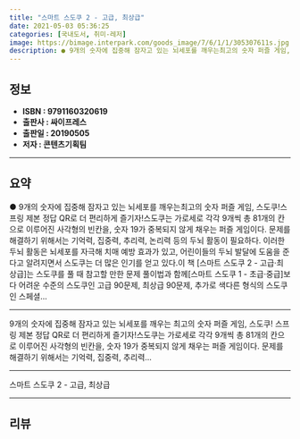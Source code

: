 ```yaml
---
title: "스마트 스도쿠 2 - 고급, 최상급"
date: 2021-05-03 05:36:25
categories: [국내도서, 취미-레저]
image: https://bimage.interpark.com/goods_image/7/6/1/1/305307611s.jpg
description: ● 9개의 숫자에 집중해 잠자고 있는 뇌세포를 깨우는최고의 숫자 퍼즐 게임, 스도쿠!스프링 제본 정답 QR로 더 편리하게 즐기자!스도쿠는 가로세로 각각 9개씩 총 81개의 칸으로 이루어진 사각형의 빈칸을, 숫자 19가 중복되지 않게 채우는 퍼즐 게임이다. 문제를 해결하기 위해서는 기
---
```


## **정보**

- **ISBN : 9791160320619**
- **출판사 : 싸이프레스**
- **출판일 : 20190505**
- **저자 : 콘텐츠기획팀**

------



## **요약**

●  9개의 숫자에 집중해 잠자고 있는 뇌세포를 깨우는최고의 숫자 퍼즐 게임, 스도쿠!스프링 제본  정답 QR로 더 편리하게 즐기자!스도쿠는 가로세로 각각 9개씩 총 81개의 칸으로 이루어진 사각형의 빈칸을, 숫자 19가 중복되지 않게 채우는 퍼즐 게임이다. 문제를 해결하기 위해서는 기억력, 집중력, 추리력, 논리력 등의 두뇌 활동이 필요하다. 이러한 두뇌 활동은 뇌세포를 자극해 치매 예방 효과가 있고, 어린이들의 두뇌 발달에 도움을 준다고 알려지면서 스도쿠는 더 많은 인기를 얻고 있다.이 책 [스마트 스도쿠 2 - 고급·최상급]는 스도쿠를 풀 때 참고할 만한 문제 풀이법과 함께[스마트 스도쿠 1 - 초급·중급]보다 어려운 수준의 스도쿠인 고급 90문제, 최상급 90문제, 추가로 색다른 형식의 스도쿠인 스페셜...

------

9개의 숫자에 집중해 잠자고 있는 뇌세포를 깨우는
최고의 숫자 퍼즐 게임, 스도쿠!
스프링 제본  정답 QR로 더 편리하게 즐기자!스도쿠는 가로세로 각각 9개씩 총 81개의 칸으로 이루어진 사각형의 빈칸을, 숫자 19가 중복되지 않게 채우는 퍼즐 게임이다. 문제를 해결하기 위해서는 기억력, 집중력, 추리력... 

------


스마트 스도쿠 2 - 고급, 최상급 

------


## **리뷰** 

